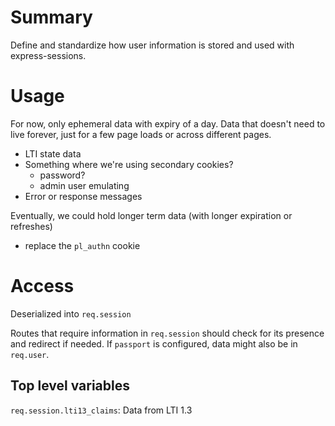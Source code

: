 # Summary

Define and standardize how user information is stored and used with express-sessions.

# Usage

For now, only ephemeral data with expiry of a day. Data that doesn't need to live forever, just for a few page loads or across different pages.

- LTI state data
- Something where we're using secondary cookies?
  - password?
  - admin user emulating
- Error or response messages

Eventually, we could hold longer term data (with longer expiration or refreshes)

- replace the `pl_authn` cookie

# Access

Deserialized into `req.session`

Routes that require information in `req.session` should check for its presence and
redirect if needed. If `passport` is configured, data might also be in `req.user`.

## Top level variables

`req.session.lti13_claims`: Data from LTI 1.3
